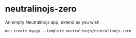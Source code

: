 # neutralinojs-zero
An empty Neutralinojs app, extend as you wish

```
neu create myapp --template neutralinojs/neutralinojs-zero
```
